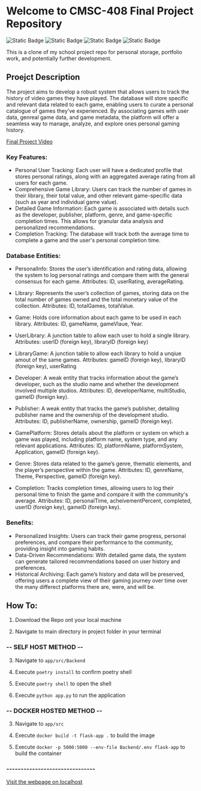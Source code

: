 # Welcome to CMSC-408 Final Project Repository
![Static Badge](https://img.shields.io/badge/build-passing-brightgreen) ![Static Badge](https://img.shields.io/badge/AI-YES-blue)
![Static Badge](https://img.shields.io/badge/contributors-3-orange) ![Static Badge](https://img.shields.io/badge/elapsed-58hr-white)
  
  This is a clone of my school project repo for personal storage, portfolio work, and potentially further development.

## Proejct Description
  The project aims to develop a robust system that allows users to track the history of video games they have played. The database will store specific and relevant data related to each game, enabling users to curate a personal catalogue of games they’ve experienced. By associating games with user data, genreal game data, and game metadata, the platform will offer a seamless way to manage, analyze, and explore ones personal gaming history.

[Final Project Video](https://youtu.be/c_xCT7hxRyg)

### Key Features:
- Personal User Tracking: Each user will have a dedicated profile that stores personal ratings, along with an aggregated average rating from all users for each game.
- Comprehensive Game Library: Users can track the number of games in their library, their total value, and other relevant game-specific data (such as year and individual game value).
- Detailed Game Information: Each game is associated with details such as the developer, publisher, platform, genre, and game-specific completion times. This allows for granular data analysis and personalized recommendations.
- Completion Tracking: The database will track both the average time to complete a game and the user's personal completion time.

### Database Entities:
- PersonalInfo: Stores the user’s identification and rating data, allowing the system to log personal ratings and compare them with the general consensus for each game.
          Attributes: ID, userRating, averageRating.
  
- Library: Represents the user’s collection of games, storing data on the total number of games owned and the total monetary value of the collection.
        Attributes: ID, totalGames, totalValue.
  
- Game: Holds core information about each game to be used in each library.
        Attributes: ID, gameName, gameVlaue, Year.
  
- UserLibrary: A junction table to allow each user to hold a single library.
        Attributes: userID (foreign key), libraryID (foreign key)
  
- LibraryGame: A junction table to allow each library to hold a unqiue amout of the same games.
        Attributes: gameID (foreign key), libraryID (foreign key), userRating
  
- Developer: A weak entity that tracks information about the game’s developer, such as the studio name and whether the development involved multiple studios.
        Attributes: ID, developerName, multiStudio, gameID (foreign key).
  
- Publisher: A weak entity that tracks the game’s publisher, detailing publisher name and the ownership of the development studio.
        Attributes: ID, publisherName, ownership, gameID (foreign key).
  
- GamePlatform: Stores details about the platform or system on which a game was played, including platform name, system type, and any relevant applications.
        Attributes: ID, platformName, platformSystem, Application, gameID (foreign key).
  
- Genre: Stores data related to the game’s genre, thematic elements, and the player’s perspective within the game.
        Attributes: ID, genreName, Theme, Perspective, gameID (foreign key).
  
- Completion: Tracks completion times, allowing users to log their personal time to finish the game and compare it with the community's average.
        Attributes: ID, personalTime, acheivementPercent, completed, userID (foreign key), gameID (foreign key).

### Benefits:
- Personalized Insights: Users can track their game progress, personal preferences, and compare their performance to the community, providing insight into gaming habits.
- Data-Driven Recommendations: With detailed game data, the system can generate tailored recommendations based on user history and preferences.
- Historical Archiving: Each game’s history and data will be preserved, offering users a complete view of their gaming journey over time over the many differect platforms there are, were, and will be.

## How To:

1. Download the Repo ont your local machine

2. Navigate to main directory in project folder in your terminal

### -- SELF HOST METHOD --

3. Navigate to `app/src/Backend`

4. Execute `poetry install` to confirm poetry shell

5. Execute `poetry shell` to open the shell

6. Execute `python app.py` to run the application

### -- DOCKER HOSTED METHOD --

3. Navigate to `app/src`

4. Execute `docker build -t flask-app .` to build the image

5. Execute `docker -p 5000:5000 --env-file Backend/.env flask-app` to build the container

### -------------------------------

[Visit the webpage on localhost](http://localhost:5000)
